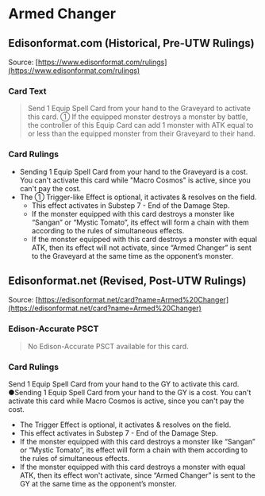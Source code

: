 # Armed Changer

## Edisonformat.com (Historical, Pre-UTW Rulings)

Source: [https://www.edisonformat.com/rulings](https://www.edisonformat.com/rulings)

### Card Text

> Send 1 Equip Spell Card from your hand to the Graveyard to activate this card. ① If the equipped monster destroys a monster by battle, the controller of this Equip Card can add 1 monster with ATK equal to or less than the equipped monster from their Graveyard to their hand.

### Card Rulings

*   Sending 1 Equip Spell Card from your hand to the Graveyard is a cost. You can't activate this card while "Macro Cosmos" is active, since you can't pay the cost.
*   The ① Trigger-like Effect is optional, it activates & resolves on the field.
    *   This effect activates in Substep 7 - End of the Damage Step.
    *   If the monster equipped with this card destroys a monster like “Sangan” or “Mystic Tomato”, its effect will form a chain with them according to the rules of simultaneous effects.
    *   If the monster equipped with this card destroys a monster with equal ATK, then its effect will not activate, since “Armed Changer” is sent to the Graveyard at the same time as the opponent’s monster.

## Edisonformat.net (Revised, Post-UTW Rulings)

Source: [https://edisonformat.net/card?name=Armed%20Changer](https://edisonformat.net/card?name=Armed%20Changer)

### Edison-Accurate PSCT

> No Edison-Accurate PSCT available for this card.

### Card Rulings

Send 1 Equip Spell Card from your hand to the GY to activate this card. ●Sending 1 Equip Spell Card from your hand to the GY is a cost. You can't activate this card while Macro Cosmos is active, since you can't pay the cost.
*   The Trigger Effect is optional, it activates & resolves on the field.
*   This effect activates in Substep 7 - End of the Damage Step.
*   If the monster equipped with this card destroys a monster like “Sangan” or “Mystic Tomato”, its effect will form a chain with them according to the rules of simultaneous effects.
*   If the monster equipped with this card destroys a monster with equal ATK, then its effect won't activate, since “Armed Changer” is sent to the GY at the same time as the opponent’s monster.
            
